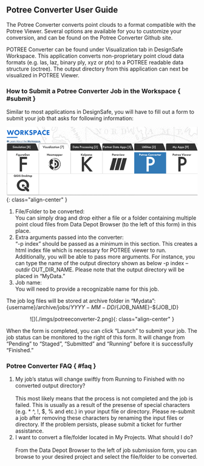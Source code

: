 ## Potree Converter User Guide

The Potree Converter converts point clouds to a format compatible with the Potree Viewer. Several options are available for you to customize your conversion, and can be found on the Potree Converter Github site.

POTREE Converter can be found under Visualization tab in DesignSafe Workspace. This application converts non-proprietary point cloud data formats (e.g. las, laz, binary ply, xyz or ptx) to a POTREE readable data structure (octree). The output directory from this application can next be visualized in POTREE Viewer.

### How to Submit a Potree Converter Job in the Workspace { #submit }

Similar to most applications in DesignSafe, you will have to fill out a form to submit your job that asks for following information:

![](./imgs/potreeconverter-1.png){: class="align-center" }

<ol>
<li>File/Folder to be converted:<br>
	You can simply drag and drop either a file or a folder containing multiple point cloud files from Data Depot Browser (to the left of this form) in this place.</li>
<li>Extra arguments passed into the converter:<br>
	“-p index” should be passed as a minimum in this section. This creates a html index file which is necessary for POTREE viewer to run. Additionally, you will be able to pass more arguments. For instance, you can type the name of the output directory shown as below -p index –outdir OUT_DIR_NAME. Please note that the output directory will be placed in “MyData.”</li>
<li>Job name:<br>
	You will need to provide a recognizable name for this job.</li>
</ol>

The job log files will be stored at archive folder in “Mydata”: {username}/archive/jobs/${YYYY-MM-DD}/${JOB_NAME}-${JOB_ID}

<center>![](./imgs/potreeconverter-2.png){: class="align-center" }</center>

When the form is completed, you can click “Launch” to submit your job. The job status can be monitored to the right of this form. It will change from “Pending” to “Staged”, “Submitted” and “Running” before it is successfully “Finished.”

### Potree Converter FAQ { #faq }

<ol>
<li>My job’s status will change swiftly from Running to Finished with no converted output directory?<br>
	 <br>
	This most likely means that the process is not completed and the job is failed. This is usually as a result of the presense of special characters (e.g. &#42; ^, !, $, % and etc.) in your input file or directory. Please re-submit a job after removing these characters by renaming the input files or directory. If the problem persists, please submit a ticket for further assistance.</li>
<li>I want to convert a file/folder located in My Projects. What should I do?<br>
	 <br>
	From the Data Depot Browser to the left of job submission form, you can browse to your desired project and select the file/folder to be converted.</li>
</ol>
